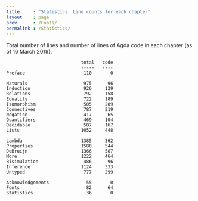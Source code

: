 ```yaml
---
title     : "Statistics: Line counts for each chapter"
layout    : page
prev      : /Fonts/
permalink : /Statistics/
---
```


Total number of lines and number of lines of Agda code in each chapter
(as of 16 March 2019).

                                total   code
                                -----   ----
    Preface                      110       0

    Naturals                     975      96
    Induction                    926     129
    Relations                    792     158
    Equality                     722     189
    Isomorphism                  505     209
    Connectives                  787     219
    Negation                     417      65
    Quantifiers                  469     104
    Decidable                    587     167
    Lists                       1052     448

    Lambda                      1385     362
    Properties                  1580     544
    DeBruijn                    1366     587
    More                        1222     464
    Bisimulation                 486      96
    Inference                   1124     333
    Untyped                      777     299

    Acknowledgements              55       0
    Fonts                         82      64
    Statistics                    36       0
